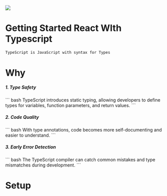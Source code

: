 <!DOCTYPE html>
<html lang="en">
<head>
    <meta charset="UTF-8">
    <meta name="viewport" content="width=device-width, initial-scale=1.0">
</head>
<body>
<img src="https://th.bing.com/th/id/OIP.tIf1yBi6P5ij1rQkbWe8_gAAAA?pid=ImgDet&rs=1](https://th.bing.com/th/id/OIP.SrVhPMALde_d9YaNSkQ0hwHaDH?pid=ImgDet&w=1000&h=420&rs=1)" width={200}  class="image"/>


# Getting Started React WIth Typescript
``` bash
TypeScript is JavaScript with syntax for Types
```
# Why
<h5> 1. Type Safety</h5>
``` bash 
TypeScript introduces static typing, allowing developers to define types for variables, function parameters, and return values.
```
<h5>2. Code Quality </h5>
``` bash
With type annotations, code becomes more self-documenting and easier to understand.
```

<h5>3. Early Error Detection</h5>
``` bash
The TypeScript compiler can catch common mistakes and type mismatches during development.
```

<h1>
    Setup
</h1>

</body>
</html>
